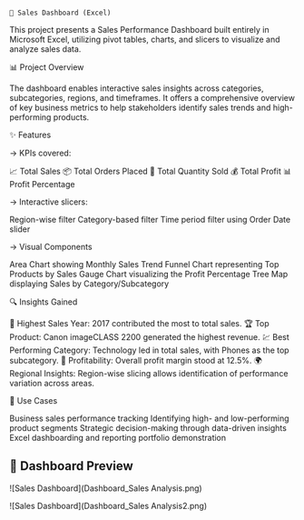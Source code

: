                                                                                  🛒 Sales Dashboard (Excel)


This project presents a Sales Performance Dashboard built entirely in Microsoft Excel, utilizing pivot tables, charts, and slicers to visualize and analyze sales data.

📊 Project Overview

The dashboard enables interactive sales insights across categories, subcategories, regions, and timeframes. It offers a comprehensive overview of key business metrics to help stakeholders identify sales trends and high-performing products.

✨ Features

-> KPIs covered:

📈 Total Sales
📦 Total Orders Placed
🔢 Total Quantity Sold
💰 Total Profit
📊 Profit Percentage

-> Interactive slicers:

Region-wise filter
Category-based filter
Time period filter using Order Date slider

-> Visual Components

Area Chart showing Monthly Sales Trend
Funnel Chart representing Top Products by Sales
Gauge Chart visualizing the Profit Percentage
Tree Map displaying Sales by Category/Subcategory

🔍 Insights Gained

📌 Highest Sales Year: 2017 contributed the most to total sales.
🏆 Top Product: Canon imageCLASS 2200 generated the highest revenue.
💹 Best Performing Category: Technology led in total sales, with Phones as the top subcategory.
🧾 Profitability: Overall profit margin stood at 12.5%.
🌍 Regional Insights: Region-wise slicing allows identification of performance variation across areas.

💼 Use Cases

Business sales performance tracking
Identifying high- and low-performing product segments
Strategic decision-making through data-driven insights
Excel dashboarding and reporting portfolio demonstration

## 📸 Dashboard Preview

![Sales Dashboard](Dashboard_Sales Analysis.png)

![Sales Dashboard](Dashboard_Sales Analysis2.png)
